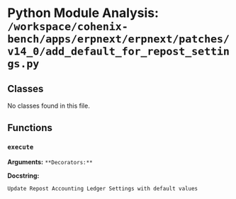 # Python Module Analysis: `/workspace/cohenix-bench/apps/erpnext/erpnext/patches/v14_0/add_default_for_repost_settings.py`

## Classes

No classes found in this file.


## Functions

### `execute`
**Arguments:** ``
**Decorators:** ``

**Docstring:**
```
Update Repost Accounting Ledger Settings with default values
```

